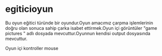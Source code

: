 # egiticioyun
 Bu oyun eğitici türünde bir oyundur.Oyun amacımız çarpma işlemlerinin doğru olan sonuca sahip çarka isabet ettirmek.Oyun içi görüntüler "game pictures " adlı dosyada mevcuttur.Oyunnun kendisi output dosyasında mevcuttur.




Oyun içi kontroller
mouse

